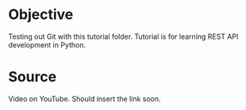 # Objective
Testing out Git with this tutorial folder. Tutorial is for learning REST API development in Python.

# Source
Video on YouTube. Should insert the link soon.
